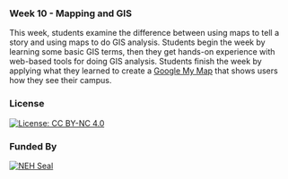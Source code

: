 ### Week 10 - Mapping and GIS

This week, students examine the difference between using maps to tell a story and using maps to do GIS analysis. Students begin the week by learning some basic GIS terms, then they get hands-on experience with web-based tools for doing GIS analysis. Students finish the week by applying what they learned to create a [Google My Map](https://www.google.com/mymaps) that shows users how they see their campus.

### License

[![License: CC BY-NC 4.0](https://licensebuttons.net/l/by-nc/4.0/88x31.png)](http://creativecommons.org/licenses/by-nc/4.0/)

### Funded By

[![NEH Seal](https://github.com/marist-asc/dhcourse/blob/master/images/neh_sealblck200.jpg)](https://www.neh.gov/)
